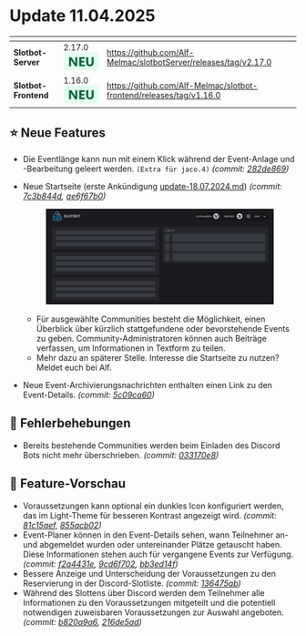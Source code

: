 # Update 11.04.2025

<table data-card-size="large" data-view="cards"><thead><tr><th></th><th></th><th data-hidden data-card-target data-type="content-ref"></th></tr></thead><tbody><tr><td><strong>Slotbot-Server</strong></td><td>2.17.0 <img src="../../.gitbook/assets/Badge-New.png" alt="Neu" data-size="line"></td><td><a href="https://github.com/Alf-Melmac/slotbotServer/releases/tag/v2.17.0">https://github.com/Alf-Melmac/slotbotServer/releases/tag/v2.17.0</a></td></tr><tr><td><strong>Slotbot-Frontend</strong></td><td>1.16.0 <img src="../../.gitbook/assets/Badge-New.png" alt="Neu" data-size="line"></td><td><a href="https://github.com/Alf-Melmac/slotbot-frontend/releases/tag/v1.16.0">https://github.com/Alf-Melmac/slotbot-frontend/releases/tag/v1.16.0</a></td></tr></tbody></table>

## ⭐ Neue Features

* Die Eventlänge kann nun mit einem Klick während der Event-Anlage und -Bearbeitung geleert werden. `(Extra für jaco.4)` _(commit:_ [_282de869_](https://github.com/Alf-Melmac/slotbot-frontend/commit/282de8697f70dcbeab6e1ce4be7d3159f083011f)_)_
*   Neue Startseite (erste Ankündigung [update-18.07.2024.md](update-18.07.2024.md "mention")) _(commit:_ [_7c3b844d_](https://github.com/Alf-Melmac/slotbot-frontend/commit/7c3b844d53d8653d6c11cc995f0ee4fafd3ceb2f)_,_ [_ae6f67b0_](https://github.com/Alf-Melmac/slotbotServer/commit/ae6f67b09fee15fc605a5c4d5b7cc126ac57713f)_)_

    <figure><img src="../../.gitbook/assets/Blog-Loading.png" alt=""><figcaption></figcaption></figure>

    * Für ausgewählte Communities besteht die Möglichkeit, einen Überblick über kürzlich stattgefundene oder bevorstehende Events zu geben. Community-Administratoren können auch Beiträge verfassen, um Informationen in Textform zu teilen.
    * Mehr dazu an späterer Stelle. Interesse die Startseite zu nutzen? Meldet euch bei Alf.
* Neue Event-Archivierungsnachrichten enthalten einen Link zu den Event-Details. _(commit:_ [_5c09ca60_](https://github.com/Alf-Melmac/slotbotServer/commit/5c09ca6000e631dbe15564662ca7c1cd4497bc71)_)_

## 🐞 Fehlerbehebungen

* Bereits bestehende Communities werden beim Einladen des Discord Bots nicht mehr überschrieben. _(commit:_ [_033170e8_](https://github.com/Alf-Melmac/slotbotServer/commit/033170e8a049c909f4cec94fe0b83c82085c0138)_)_

## 🔮 Feature-Vorschau

* Voraussetzungen kann optional ein dunkles Icon konfiguriert werden, das im Light-Theme für besseren Kontrast angezeigt wird. _(commit:_ [_81c15aef_](https://github.com/Alf-Melmac/slotbot-frontend/commit/81c15aefea24491979ea117354db31d081341a73)_,_ [_855acb02_](https://github.com/Alf-Melmac/slotbotServer/commit/855acb02589290b522fe38ff611d649763e8ed87)_)_
* Event-Planer können in den Event-Details sehen, wann Teilnehmer an- und abgemeldet wurden oder untereinander Plätze getauscht haben. Diese Informationen stehen auch für vergangene Events zur Verfügung. _(commit:_ [_f2a4431e_](https://github.com/Alf-Melmac/slotbot-frontend/commit/f2a4431e8fb20aba0ebc67b2120f1c2d7c5f33d8)_,_ [_9cd6f702_](https://github.com/Alf-Melmac/slotbot-frontend/commit/9cd6f7023e5cc9843fd95fab7b2e846c3e7b056f)_,_ [_bb3ed14f_](https://github.com/Alf-Melmac/slotbotServer/commit/bb3ed14f6f9b0b9bfef68762efc854f94232f374)_)_
* Bessere Anzeige und Unterscheidung der Voraussetzungen zu den Reservierung in der Discord-Slotliste. _(commit:_ [_136475ab_](https://github.com/Alf-Melmac/slotbotServer/commit/136475ab075021de6ba31de5aca92496f433b0c4)_)_
* Während des Slottens über Discord werden dem Teilnehmer alle Informationen zu den Voraussetzungen mitgeteilt und die potentiell notwendigen zuweisbaren Voraussetzungen zur Auswahl angeboten. _(commit:_ [_b820a9a6_](https://github.com/Alf-Melmac/slotbotServer/commit/b820a9a6576c52fedc26e7eddf7050ffeccf1f7c)_,_ [_216de5ad_](https://github.com/Alf-Melmac/slotbotServer/commit/216de5adb310954b7526119da8a70633af5465aa)_)_

